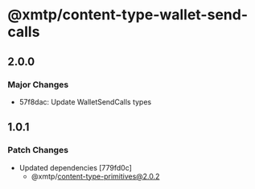 # @xmtp/content-type-wallet-send-calls

## 2.0.0

### Major Changes

- 57f8dac: Update WalletSendCalls types

## 1.0.1

### Patch Changes

- Updated dependencies [779fd0c]
  - @xmtp/content-type-primitives@2.0.2
